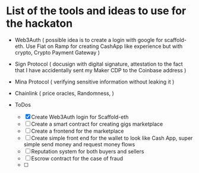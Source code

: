 # List of the tools and ideas to use for the hackaton

 - Web3Auth ( possible idea is to create a login with google for scaffold-eth. Use Fiat on Ramp for creating CashApp like experience but with crypto, Crypto Payment Gateway )
 - Sign Protocol ( docusign with digital signature, attestation to the fact that I have accidentally sent my Maker CDP to the Coinbase address )
 - Mina Protocol ( verifying sensitive information without leaking it )
 - Chainlink ( price oracles, Randomness,  ) 


- ToDos
  - [x] Create Web3Auth login for Scaffold-eth
  - [ ] Create a smart contract for creating gigs marketplace
  - [ ] Create a frontend for the marketplace
  - [ ] Create simple front end for the wallet to look like Cash App, super simple send money and request money flows
  - [ ] Reputation system for both buyers and sellers
  - [ ] Escrow contract for the case of fraud
  - [ ] 